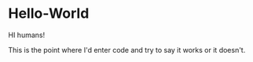# Hello-World

HI humans!

This is the point where I'd enter code and try to say it works or it doesn't. 
